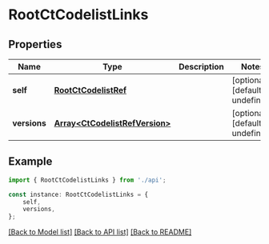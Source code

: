 # RootCtCodelistLinks


## Properties

Name | Type | Description | Notes
------------ | ------------- | ------------- | -------------
**self** | [**RootCtCodelistRef**](RootCtCodelistRef.md) |  | [optional] [default to undefined]
**versions** | [**Array&lt;CtCodelistRefVersion&gt;**](CtCodelistRefVersion.md) |  | [optional] [default to undefined]

## Example

```typescript
import { RootCtCodelistLinks } from './api';

const instance: RootCtCodelistLinks = {
    self,
    versions,
};
```

[[Back to Model list]](../README.md#documentation-for-models) [[Back to API list]](../README.md#documentation-for-api-endpoints) [[Back to README]](../README.md)
